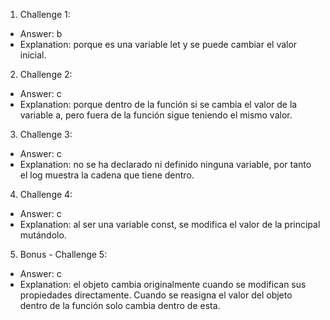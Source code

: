 1. Challenge 1:
  - Answer: b
  - Explanation: porque es una variable let y se puede cambiar el valor inicial.


2. Challenge 2:
  - Answer: c
  - Explanation: porque dentro de la función si se cambia el valor de la variable a, pero fuera de la función sigue teniendo el mismo valor.


3. Challenge 3:
  - Answer: c
  - Explanation: no se ha declarado ni definido ninguna variable, por tanto el log muestra la cadena que tiene dentro.


4. Challenge 4:
  - Answer: c
  - Explanation: al ser una variable const, se modifica el valor de la principal mutándolo.


5. Bonus - Challenge 5:
  - Answer: c
  - Explanation: el objeto cambia originalmente cuando se modifican sus propiedades directamente. Cuando se reasigna el valor del objeto dentro de la función solo cambia dentro de esta.
